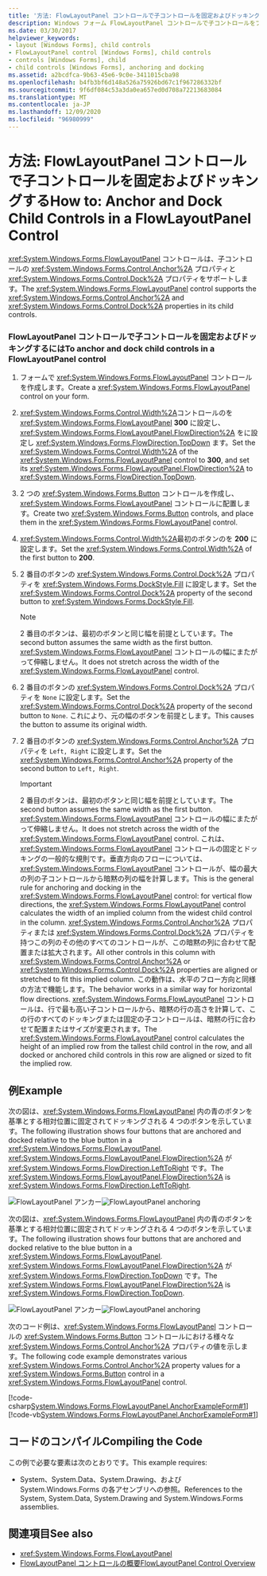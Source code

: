 ```yaml
---
title: '方法: FlowLayoutPanel コントロールで子コントロールを固定およびドッキングする'
description: Windows フォーム FlowLayoutPanel コントロールで子コントロールをプログラムによって固定およびドッキングする方法について説明します。
ms.date: 03/30/2017
helpviewer_keywords:
- layout [Windows Forms], child controls
- FlowLayoutPanel control [Windows Forms], child controls
- controls [Windows Forms], child
- child controls [Windows Forms], anchoring and docking
ms.assetid: a2bcdfca-9b63-45e6-9c0e-3411015cba98
ms.openlocfilehash: b4fb3bf6d148a526a75926bd67c1f967286332bf
ms.sourcegitcommit: 9f6df084c53a3da0ea657ed0d708a72213683084
ms.translationtype: MT
ms.contentlocale: ja-JP
ms.lasthandoff: 12/09/2020
ms.locfileid: "96980999"
---
```

# <a name="how-to-anchor-and-dock-child-controls-in-a-flowlayoutpanel-control"></a><span data-ttu-id="19d82-103">方法: FlowLayoutPanel コントロールで子コントロールを固定およびドッキングする</span><span class="sxs-lookup"><span data-stu-id="19d82-103">How to: Anchor and Dock Child Controls in a FlowLayoutPanel Control</span></span>

<span data-ttu-id="19d82-104"><xref:System.Windows.Forms.FlowLayoutPanel> コントロールは、子コントロールの <xref:System.Windows.Forms.Control.Anchor%2A> プロパティと <xref:System.Windows.Forms.Control.Dock%2A> プロパティをサポートします。</span><span class="sxs-lookup"><span data-stu-id="19d82-104">The <xref:System.Windows.Forms.FlowLayoutPanel> control supports the <xref:System.Windows.Forms.Control.Anchor%2A> and <xref:System.Windows.Forms.Control.Dock%2A> properties in its child controls.</span></span>

### <a name="to-anchor-and-dock-child-controls-in-a-flowlayoutpanel-control"></a><span data-ttu-id="19d82-105">FlowLayoutPanel コントロールで子コントロールを固定およびドッキングするには</span><span class="sxs-lookup"><span data-stu-id="19d82-105">To anchor and dock child controls in a FlowLayoutPanel control</span></span>

1. <span data-ttu-id="19d82-106">フォームで <xref:System.Windows.Forms.FlowLayoutPanel> コントロールを作成します。</span><span class="sxs-lookup"><span data-stu-id="19d82-106">Create a <xref:System.Windows.Forms.FlowLayoutPanel> control on your form.</span></span>

2. <span data-ttu-id="19d82-107"><xref:System.Windows.Forms.Control.Width%2A>コントロールのを <xref:System.Windows.Forms.FlowLayoutPanel> **300** に設定し、 <xref:System.Windows.Forms.FlowLayoutPanel.FlowDirection%2A> をに設定し <xref:System.Windows.Forms.FlowDirection.TopDown> ます。</span><span class="sxs-lookup"><span data-stu-id="19d82-107">Set the <xref:System.Windows.Forms.Control.Width%2A> of the <xref:System.Windows.Forms.FlowLayoutPanel> control to **300**, and set its <xref:System.Windows.Forms.FlowLayoutPanel.FlowDirection%2A> to <xref:System.Windows.Forms.FlowDirection.TopDown>.</span></span>

3. <span data-ttu-id="19d82-108">2 つの <xref:System.Windows.Forms.Button> コントロールを作成し、<xref:System.Windows.Forms.FlowLayoutPanel> コントロールに配置します。</span><span class="sxs-lookup"><span data-stu-id="19d82-108">Create two <xref:System.Windows.Forms.Button> controls, and place them in the <xref:System.Windows.Forms.FlowLayoutPanel> control.</span></span>

4. <span data-ttu-id="19d82-109"><xref:System.Windows.Forms.Control.Width%2A>最初のボタンのを **200** に設定します。</span><span class="sxs-lookup"><span data-stu-id="19d82-109">Set the <xref:System.Windows.Forms.Control.Width%2A> of the first button to **200**.</span></span>

5. <span data-ttu-id="19d82-110">2 番目のボタンの <xref:System.Windows.Forms.Control.Dock%2A> プロパティを <xref:System.Windows.Forms.DockStyle.Fill> に設定します。</span><span class="sxs-lookup"><span data-stu-id="19d82-110">Set the <xref:System.Windows.Forms.Control.Dock%2A> property of the second button to <xref:System.Windows.Forms.DockStyle.Fill>.</span></span>

    > [!NOTE]
    > <span data-ttu-id="19d82-111">2 番目のボタンは、最初のボタンと同じ幅を前提としています。</span><span class="sxs-lookup"><span data-stu-id="19d82-111">The second button assumes the same width as the first button.</span></span> <span data-ttu-id="19d82-112"><xref:System.Windows.Forms.FlowLayoutPanel> コントロールの幅にまたがって伸縮しません。</span><span class="sxs-lookup"><span data-stu-id="19d82-112">It does not stretch across the width of the <xref:System.Windows.Forms.FlowLayoutPanel> control.</span></span>

6. <span data-ttu-id="19d82-113">2 番目のボタンの <xref:System.Windows.Forms.Control.Dock%2A> プロパティを `None` に設定します。</span><span class="sxs-lookup"><span data-stu-id="19d82-113">Set the <xref:System.Windows.Forms.Control.Dock%2A> property of the second button to `None`.</span></span> <span data-ttu-id="19d82-114">これにより、元の幅のボタンを前提とします。</span><span class="sxs-lookup"><span data-stu-id="19d82-114">This causes the button to assume its original width.</span></span>

7. <span data-ttu-id="19d82-115">2 番目のボタンの <xref:System.Windows.Forms.Control.Anchor%2A> プロパティを `Left, Right` に設定します。</span><span class="sxs-lookup"><span data-stu-id="19d82-115">Set the <xref:System.Windows.Forms.Control.Anchor%2A> property of the second button to `Left, Right`.</span></span>

    > [!IMPORTANT]
    > <span data-ttu-id="19d82-116">2 番目のボタンは、最初のボタンと同じ幅を前提としています。</span><span class="sxs-lookup"><span data-stu-id="19d82-116">The second button assumes the same width as the first button.</span></span> <span data-ttu-id="19d82-117"><xref:System.Windows.Forms.FlowLayoutPanel> コントロールの幅にまたがって伸縮しません。</span><span class="sxs-lookup"><span data-stu-id="19d82-117">It does not stretch across the width of the <xref:System.Windows.Forms.FlowLayoutPanel> control.</span></span> <span data-ttu-id="19d82-118">これは、<xref:System.Windows.Forms.FlowLayoutPanel> コントロールの固定とドッキングの一般的な規則です。垂直方向のフローについては、<xref:System.Windows.Forms.FlowLayoutPanel> コントロールが、幅の最大の列の子コントロールから暗黙の列の幅を計算します。</span><span class="sxs-lookup"><span data-stu-id="19d82-118">This is the general rule for anchoring and docking in the <xref:System.Windows.Forms.FlowLayoutPanel> control: for vertical flow directions, the <xref:System.Windows.Forms.FlowLayoutPanel> control calculates the width of an implied column from the widest child control in the column.</span></span> <span data-ttu-id="19d82-119"><xref:System.Windows.Forms.Control.Anchor%2A> プロパティまたは <xref:System.Windows.Forms.Control.Dock%2A> プロパティを持つこの列のその他のすべてのコントロールが、この暗黙の列に合わせて配置または拡大されます。</span><span class="sxs-lookup"><span data-stu-id="19d82-119">All other controls in this column with <xref:System.Windows.Forms.Control.Anchor%2A> or <xref:System.Windows.Forms.Control.Dock%2A> properties are aligned or stretched to fit this implied column.</span></span> <span data-ttu-id="19d82-120">この動作は、水平のフロー方向と同様の方法で機能します。</span><span class="sxs-lookup"><span data-stu-id="19d82-120">The behavior works in a similar way for horizontal flow directions.</span></span> <span data-ttu-id="19d82-121"><xref:System.Windows.Forms.FlowLayoutPanel> コントロールは、行で最も高い子コントロールから、暗黙の行の高さを計算して、この行のすべてのドッキングまたは固定の子コントロールは、暗黙の行に合わせて配置またはサイズが変更されます。</span><span class="sxs-lookup"><span data-stu-id="19d82-121">The <xref:System.Windows.Forms.FlowLayoutPanel> control calculates the height of an implied row from the tallest child control in the row, and all docked or anchored child controls in this row are aligned or sized to fit the implied row.</span></span>

## <a name="example"></a><span data-ttu-id="19d82-122">例</span><span class="sxs-lookup"><span data-stu-id="19d82-122">Example</span></span>

<span data-ttu-id="19d82-123">次の図は、<xref:System.Windows.Forms.FlowLayoutPanel> 内の青のボタンを基準とする相対位置に固定されてドッキングされる 4 つのボタンを示しています。</span><span class="sxs-lookup"><span data-stu-id="19d82-123">The following illustration shows four buttons that are anchored and docked relative to the blue button in a <xref:System.Windows.Forms.FlowLayoutPanel>.</span></span> <span data-ttu-id="19d82-124"><xref:System.Windows.Forms.FlowLayoutPanel.FlowDirection%2A> が <xref:System.Windows.Forms.FlowDirection.LeftToRight> です。</span><span class="sxs-lookup"><span data-stu-id="19d82-124">The <xref:System.Windows.Forms.FlowLayoutPanel.FlowDirection%2A> is <xref:System.Windows.Forms.FlowDirection.LeftToRight>.</span></span>

<span data-ttu-id="19d82-125">![FlowLayoutPanel アンカー](./media/net-flpanchorexp.gif "NET_FLPanchorExp")</span><span class="sxs-lookup"><span data-stu-id="19d82-125">![FlowLayoutPanel anchoring](./media/net-flpanchorexp.gif "NET_FLPanchorExp")</span></span>

<span data-ttu-id="19d82-126">次の図は、<xref:System.Windows.Forms.FlowLayoutPanel> 内の青のボタンを基準とする相対位置に固定されてドッキングされる 4 つのボタンを示しています。</span><span class="sxs-lookup"><span data-stu-id="19d82-126">The following illustration shows four buttons that are anchored and docked relative to the blue button in a <xref:System.Windows.Forms.FlowLayoutPanel>.</span></span> <span data-ttu-id="19d82-127"><xref:System.Windows.Forms.FlowLayoutPanel.FlowDirection%2A> が <xref:System.Windows.Forms.FlowDirection.TopDown> です。</span><span class="sxs-lookup"><span data-stu-id="19d82-127">The <xref:System.Windows.Forms.FlowLayoutPanel.FlowDirection%2A> is <xref:System.Windows.Forms.FlowDirection.TopDown>.</span></span>

<span data-ttu-id="19d82-128">![FlowLayoutPanel アンカー](./media/vs-flpanchor2.gif "VS_FLPanchor2")</span><span class="sxs-lookup"><span data-stu-id="19d82-128">![FlowLayoutPanel anchoring](./media/vs-flpanchor2.gif "VS_FLPanchor2")</span></span>

<span data-ttu-id="19d82-129">次のコード例は、<xref:System.Windows.Forms.FlowLayoutPanel> コントロールの <xref:System.Windows.Forms.Button> コントロールにおける様々な <xref:System.Windows.Forms.Control.Anchor%2A> プロパティの値を示します。</span><span class="sxs-lookup"><span data-stu-id="19d82-129">The following code example demonstrates various <xref:System.Windows.Forms.Control.Anchor%2A> property values for a <xref:System.Windows.Forms.Button> control in a <xref:System.Windows.Forms.FlowLayoutPanel> control.</span></span>

[!code-csharp[System.Windows.Forms.FlowLayoutPanel.AnchorExampleForm#1](~/samples/snippets/csharp/VS_Snippets_Winforms/System.Windows.Forms.FlowLayoutPanel.AnchorExampleForm/CS/FlpAnchorExampleForm.cs#1)]
[!code-vb[System.Windows.Forms.FlowLayoutPanel.AnchorExampleForm#1](~/samples/snippets/visualbasic/VS_Snippets_Winforms/System.Windows.Forms.FlowLayoutPanel.AnchorExampleForm/VB/FlpAnchorExampleForm.vb#1)]

## <a name="compiling-the-code"></a><span data-ttu-id="19d82-130">コードのコンパイル</span><span class="sxs-lookup"><span data-stu-id="19d82-130">Compiling the Code</span></span>

<span data-ttu-id="19d82-131">この例で必要な要素は次のとおりです。</span><span class="sxs-lookup"><span data-stu-id="19d82-131">This example requires:</span></span>

- <span data-ttu-id="19d82-132">System、System.Data、System.Drawing、および System.Windows.Forms の各アセンブリへの参照。</span><span class="sxs-lookup"><span data-stu-id="19d82-132">References to the System, System.Data, System.Drawing and System.Windows.Forms assemblies.</span></span>

## <a name="see-also"></a><span data-ttu-id="19d82-133">関連項目</span><span class="sxs-lookup"><span data-stu-id="19d82-133">See also</span></span>

- <xref:System.Windows.Forms.FlowLayoutPanel>
- [<span data-ttu-id="19d82-134">FlowLayoutPanel コントロールの概要</span><span class="sxs-lookup"><span data-stu-id="19d82-134">FlowLayoutPanel Control Overview</span></span>](flowlayoutpanel-control-overview.md)
